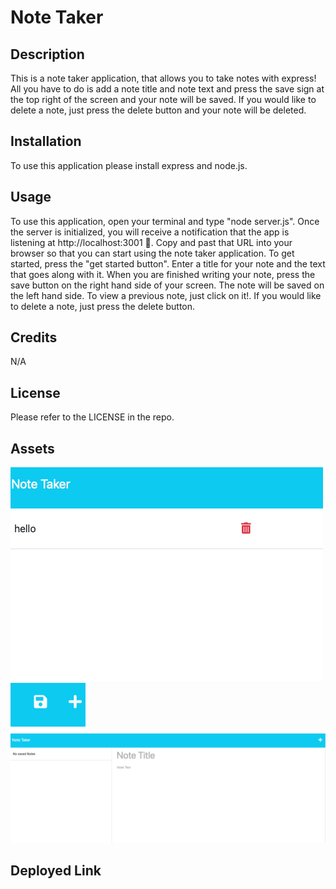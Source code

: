 # Note Taker 

## Description

This is a note taker application, that allows you to take notes with express! All you have to do is add a note title and note text and press the save sign at the top right of the screen and your note will be saved. If you would like to delete a note, just press the delete button and your note will be deleted. 

## Installation

To use this application please install express and node.js. 

## Usage

To use this application, open your terminal and type "node server.js". Once the server is initialized, you will receive a notification that the app is listening at http://localhost:3001 🚀. Copy and past that URL into your browser so that you can start using the note taker application. To get started, press the "get started button". Enter a title for your note and the text that goes along with it. When you are finished writing your note, press the save button on the right hand side of your screen. The note will be saved on the left hand side. To view a previous note, just click on it!. If you would like to delete a note, just press the delete button. 

## Credits

N/A 
## License

Please refer to the LICENSE in the repo.


## Assets

![alt](/screenshots/1.png)
![alt](/screenshots/2.png)
![alt](/screenshots/3.png)

## Deployed Link